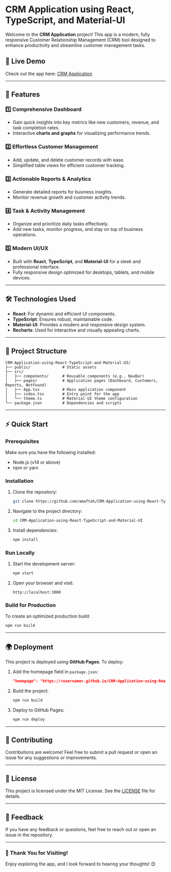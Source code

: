 # CRM Application using React, TypeScript, and Material-UI

Welcome to the **CRM Application** project! This app is a modern, fully responsive Customer Relationship Management (CRM) tool designed to enhance productivity and streamline customer management tasks.

## 🌟 Live Demo
Check out the app here: [CRM Application](https://amaftah.github.io/CRM-Application-using-React-TypeScript-and-Material-UI/)

---

## 🚀 Features

### 1️⃣ Comprehensive Dashboard
- Gain quick insights into key metrics like new customers, revenue, and task completion rates.
- Interactive **charts and graphs** for visualizing performance trends.

### 2️⃣ Effortless Customer Management
- Add, update, and delete customer records with ease.
- Simplified table views for efficient customer tracking.

### 3️⃣ Actionable Reports & Analytics
- Generate detailed reports for business insights.
- Monitor revenue growth and customer activity trends.

### 4️⃣ Task & Activity Management
- Organize and prioritize daily tasks effectively.
- Add new tasks, monitor progress, and stay on top of business operations.

### 5️⃣ Modern UI/UX
- Built with **React**, **TypeScript**, and **Material-UI** for a sleek and professional interface.
- Fully responsive design optimized for desktops, tablets, and mobile devices.

---

## 🛠️ Technologies Used
- **React**: For dynamic and efficient UI components.
- **TypeScript**: Ensures robust, maintainable code.
- **Material-UI**: Provides a modern and responsive design system.
- **Recharts**: Used for interactive and visually appealing charts.

---

## 📂 Project Structure
```
CRM-Application-using-React-TypeScript-and-Material-UI/
├── public/              # Static assets
├── src/
│   ├── components/      # Reusable components (e.g., NavBar)
│   ├── pages/           # Application pages (Dashboard, Customers, Reports, NotFound)
│   ├── App.tsx          # Main application component
│   ├── index.tsx        # Entry point for the app
│   └── theme.ts         # Material-UI theme configuration
└── package.json         # Dependencies and scripts
```

---

## ⚡ Quick Start

### Prerequisites
Make sure you have the following installed:
- Node.js (v14 or above)
- npm or yarn

### Installation
1. Clone the repository:
   ```bash
   git clone https://github.com/amaftah/CRM-Application-using-React-TypeScript-and-Material-UI.git
   ```
2. Navigate to the project directory:
   ```bash
   cd CRM-Application-using-React-TypeScript-and-Material-UI
   ```
3. Install dependencies:
   ```bash
   npm install
   ```

### Run Locally
1. Start the development server:
   ```bash
   npm start
   ```
2. Open your browser and visit:
   ```
   http://localhost:3000
   ```

### Build for Production
To create an optimized production build:
```bash
npm run build
```

---

## 🌍 Deployment
This project is deployed using **GitHub Pages**. To deploy:

1. Add the homepage field in `package.json`:
   ```json
   "homepage": "https://<username>.github.io/CRM-Application-using-React-TypeScript-and-Material-UI"
   ```
2. Build the project:
   ```bash
   npm run build
   ```
3. Deploy to GitHub Pages:
   ```bash
   npm run deploy
   ```

---

## 🤝 Contributing
Contributions are welcome! Feel free to submit a pull request or open an issue for any suggestions or improvements.

---

## 📜 License
This project is licensed under the MIT License. See the [LICENSE](LICENSE) file for details.

---

## 💬 Feedback
If you have any feedback or questions, feel free to reach out or open an issue in the repository.

---

### 🌟 Thank You for Visiting!
Enjoy exploring the app, and I look forward to hearing your thoughts! 😊
